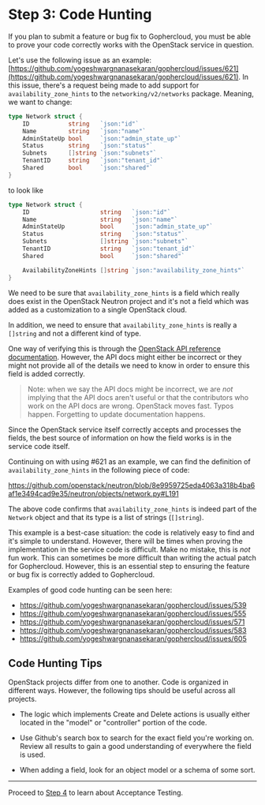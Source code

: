 Step 3: Code Hunting
====================

If you plan to submit a feature or bug fix to Gophercloud, you must be
able to prove your code correctly works with the OpenStack service in
question.

Let's use the following issue as an example:
[https://github.com/yogeshwargnanasekaran/gophercloud/issues/621](https://github.com/yogeshwargnanasekaran/gophercloud/issues/621).
In this issue, there's a request being made to add support for
`availability_zone_hints` to the `networking/v2/networks` package.
Meaning, we want to change:

```go
type Network struct {
	ID           string   `json:"id"`
	Name         string   `json:"name"`
	AdminStateUp bool     `json:"admin_state_up"`
	Status       string   `json:"status"`
	Subnets      []string `json:"subnets"`
	TenantID     string   `json:"tenant_id"`
	Shared       bool     `json:"shared"`
}
```

to look like

```go
type Network struct {
	ID                    string   `json:"id"`
	Name                  string   `json:"name"`
	AdminStateUp          bool     `json:"admin_state_up"`
	Status                string   `json:"status"`
	Subnets               []string `json:"subnets"`
	TenantID              string   `json:"tenant_id"`
	Shared                bool     `json:"shared"`

	AvailabilityZoneHints []string `json:"availability_zone_hints"`
}
```

We need to be sure that `availability_zone_hints` is a field which really does
exist in the OpenStack Neutron project and it's not a field which was added as
a customization to a single OpenStack cloud.

In addition, we need to ensure that `availability_zone_hints` is really a
`[]string` and not a different kind of type.

One way of verifying this is through the [OpenStack API reference
documentation](https://developer.openstack.org/api-ref/network/v2/).
However, the API docs might either be incorrect or they might not provide all of
the details we need to know in order to ensure this field is added correctly.

> Note: when we say the API docs might be incorrect, we are _not_ implying
> that the API docs aren't useful or that the contributors who work on the API
> docs are wrong. OpenStack moves fast. Typos happen. Forgetting to update
> documentation happens.

Since the OpenStack service itself correctly accepts and processes the fields,
the best source of information on how the field works is in the service code
itself.

Continuing on with using #621 as an example, we can find the definition of
`availability_zone_hints` in the following piece of code:

https://github.com/openstack/neutron/blob/8e9959725eda4063a318b4ba6af1e3494cad9e35/neutron/objects/network.py#L191

The above code confirms that `availability_zone_hints` is indeed part of the
`Network` object and that its type is a list of strings (`[]string`).

This example is a best-case situation: the code is relatively easy to find
and it's simple to understand. However, there will be times when proving the
implementation in the service code is difficult. Make no mistake, this is _not_
fun work. This can sometimes be more difficult than writing the actual patch
for Gophercloud. However, this is an essential step to ensuring the feature
or bug fix is correctly added to Gophercloud.

Examples of good code hunting can be seen here:

* https://github.com/yogeshwargnanasekaran/gophercloud/issues/539
* https://github.com/yogeshwargnanasekaran/gophercloud/issues/555
* https://github.com/yogeshwargnanasekaran/gophercloud/issues/571
* https://github.com/yogeshwargnanasekaran/gophercloud/issues/583
* https://github.com/yogeshwargnanasekaran/gophercloud/issues/605

Code Hunting Tips
-----------------

OpenStack projects differ from one to another. Code is organized in different
ways. However, the following tips should be useful across all projects.

* The logic which implements Create and Delete actions is usually either located
  in the "model" or "controller" portion of the code.

* Use Github's search box to search for the exact field you're working on.
  Review all results to gain a good understanding of everywhere the field is
  used.

* When adding a field, look for an object model or a schema of some sort.

---

Proceed to [Step 4](step-04-acceptance-testing.md) to learn about Acceptance
Testing.
